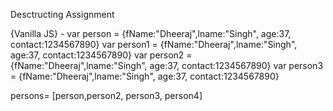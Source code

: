 


Desctructing Assignment 

{Vanilla JS} - 
var person = {fName:"Dheeraj",lname:"Singh", age:37, contact:1234567890}
var person1 = {fName:"Dheeraj",lname:"Singh", age:37, contact:1234567890}
var person2 = {fName:"Dheeraj",lname:"Singh", age:37, contact:1234567890}
var person3 = {fName:"Dheeraj",lname:"Singh", age:37, contact:1234567890}

persons= [person,person2, person3, person4]

